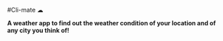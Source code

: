 #Cli-mate ☁

**A weather app to find out the weather condition of your location and of any city you think of!**

